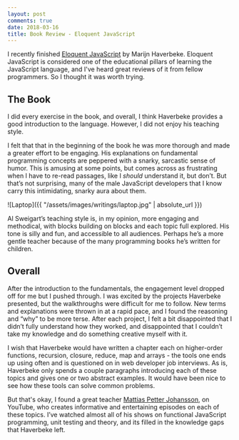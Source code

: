```yaml
---
layout: post
comments: true
date: 2018-03-16
title: Book Review - Eloquent JavaScript
---
```


I recently finished [Eloquent JavaScript](https://eloquentjavascript.net/) by Marijn Haverbeke. Eloquent JavaScript is considered one of the educational pillars of learning the JavaScript language, and I've heard great reviews of it from fellow programmers. So I thought it was worth trying.

## The Book

I did every exercise in the book, and overall, I think Haverbeke provides a good introduction to the language. However, I did not enjoy his teaching style. 

I felt that that in the beginning of the book he was more thorough and made a greater effort to be engaging. His explanations on fundamental programming concepts are peppered 
with a snarky, sarcastic sense of humor. This is amusing at some points, but comes across as frustrating when 
I have to re-read passages, like I _should_ understand it, but don’t. But that’s not surprising, many of the male 
JavaScript developers that I know carry this intimidating, snarky aura about them.

![Laptop]({{ "/assets/images/writings/laptop.jpg" | absolute_url }})

Al Sweigart’s teaching style is, in my opinion, more engaging and methodical, with blocks building on blocks and each topic full explored. His tone is silly and fun, and accessible to all audiences. Perhaps he’s a more gentle teacher because of the many programming books he’s written for children.

## Overall

After the introduction to the fundamentals, the engagement level dropped off for me but I pushed through. I was excited by the projects Haverbeke presented, but the walkthroughs were difficult for me to follow. New terms and explanations were thrown in at a rapid pace, and I found the reasoning and “why” to be more terse. After each project, I felt a bit disappointed that I didn’t fully understand how they worked, and disappointed that I couldn’t take my knowledge and do something creative myself with it. 

I wish that Haverbeke would have written a chapter each on higher-order functions, recursion, closure, reduce, map and arrays - the tools one ends up using often and is questioned on in web developer job interviews. As is, Haverbeke only spends a couple paragraphs introducing each of these topics and gives one or two abstract examples. It would have been nice to see how these tools can solve common problems. 

But that's okay, I found a great teacher [Mattias Petter Johansson](https://www.youtube.com/channel/UCO1cgjhGzsSYb1rsB4bFe4Q), on YouTube, who creates informative and entertaining episodes on each of these topics. I’ve watched almost all of his shows on functional JavaScript programming, unit testing and theory, and its filled in the knowledge gaps that Haverbeke left.

